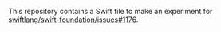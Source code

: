 This repository contains a Swift file to make an experiment for [swiftlang/swift-foundation/issues#1176](https://github.com/swiftlang/swift-foundation/issues/1176).